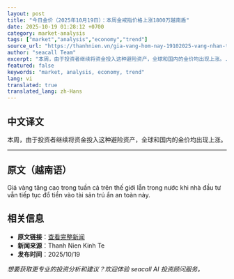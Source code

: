 ```yaml
---
layout: post
title: "今日金价（2025年10月19日）：本周金戒指价格上涨1800万越南盾"
date: 2025-10-19 01:28:12 +0700
category: market-analysis
tags: ["market","analysis","economy","trend"]
source_url: "https://thanhnien.vn/gia-vang-hom-nay-19102025-vang-nhan-tang-18-trieu-dong-trong-tuan-185251019071552358.htm"
author: "seacall Team"
excerpt: "本周，由于投资者继续将资金投入这种避险资产，全球和国内的金价均出现上涨。..."
featured: false
keywords: "market, analysis, economy, trend"
lang: vi
translated: true
translated_lang: zh-Hans
---
```


## 中文译文

本周，由于投资者继续将资金投入这种避险资产，全球和国内的金价均出现上涨。

---

## 原文（越南语）

Gi&aacute; v&agrave;ng tăng cao trong tuần cả tr&ecirc;n thế giới lẫn trong nước khi nh&agrave; đầu tư vẫn tiếp tục đổ tiền v&agrave;o t&agrave;i sản tr&uacute; ẩn an to&agrave;n n&agrave;y.

## 相关信息

- **原文链接**：[查看完整新闻](https://thanhnien.vn/gia-vang-hom-nay-19102025-vang-nhan-tang-18-trieu-dong-trong-tuan-185251019071552358.htm)
- **新闻来源**：Thanh Nien Kinh Te
- **发布时间**：2025/10/19

*想要获取更专业的投资分析和建议？欢迎体验 seacall AI 投资顾问服务。*